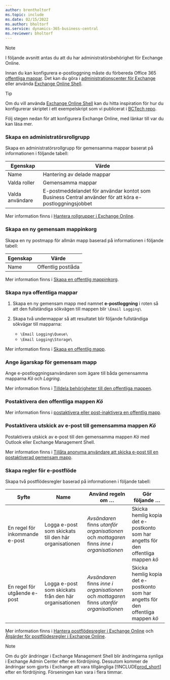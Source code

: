 ```yaml
---
author: brentholtorf
ms.topic: include
ms.date: 02/15/2022
ms.author: bholtorf
ms.service: dynamics-365-business-central
ms.reviewer: bholtorf
---
```


> [!NOTE]
> I följande avsnitt antas du att du har administratörsbehörighet för Exchange Online.

Innan du kan konfigurera e-postloggning måste du förbereda Office 365 [offentliga mappar](/exchange/collaboration-exo/public-folders/public-folders). Det kan du göra i [administrationscenter för Exchange](/exchange/exchange-admin-center?preserve-view=true) eller använda [Exchange Online Shell](/powershell/exchange/exchange-online-powershell?view=exchange-ps&?preserve-view=true).

> [!TIP]
> Om du vill använda [Exchange Online Shell](/powershell/exchange/exchange-online-powershell?view=exchange-ps&preserve-view=true) kan du hitta inspiration för hur du konfigurerar skriptet i ett exempelskript som vi publicerat i [BCTech repo](https://github.com/microsoft/BCTech/tree/master/samples/EmailLogging).

Följ stegen nedan för att konfigurera Exchange Online, med länkar till var du kan läsa mer.

### Skapa en administratörsrollgrupp

Skapa en administratörsrollgrupp för gemensamma mappar baserat på informationen i följande tabell:

|Egenskap        |Värde                     |
|----------------|--------------------------|
|Name            |Hantering av delade mappar |
|Valda roller  |Gemensamma mappar            |
|Valda användare  |E-postmeddelandet för användar kontot som Business Central använder för att köra e-postloggningsjobbet|

Mer information finns i [Hantera rollgrupper i Exchange Online](/exchange/permissions-exo/role-groups).

### Skapa en ny gemensam mappinkorg

Skapa en ny postmapp för allmän mapp baserad på informationen i följande tabell:

|Egenskap        |Värde                     |
|----------------|--------------------------|
|Name            |Offentlig postlåda            |

Mer information finns i [Skapa en offentlig mappinkorg](/exchange/collaboration-exo/public-folders/create-public-folder-mailbox).

### Skapa nya offentliga mappar

1. Skapa en ny gemensam mapp med namnet **e-postloggning** i roten så att den fullständiga sökvägen till mappen blir `\Email Logging\`
2. Skapa två undermappar så att resultatet blir följande fullständiga sökvägar till mapparna:

    - `\Email Logging\Queue\`
    - `\Email Logging\Storage\`

Mer information finns i [Skapa en offentlig mapp](/exchange/collaboration-exo/public-folders/create-public-folder).

### Ange ägarskap för gemensam mapp

Ange e-postloggningsanvändaren som ägare till båda gemensamma mapparna *Kö* och *Lagring*.

Mer information finns i [Tilldela behörigheter till den offentliga mappen](/exchange/collaboration-exo/public-folders/set-up-public-folders#step-3-assign-permissions-to-the-public-folder).

### Postaktivera den offentliga mappen *Kö*

  Mer information finns i [postaktivera eller post-inaktivera en offentlig mapp](/exchange/collaboration-exo/public-folders/enable-or-disable-mail-for-public-folder).

### Postaktivera utskick av e-post till gemensamma mappen *Kö*

Postaktivera utskick av e-post till den gemensamma mappen *Kö* med Outlook eller Exchange Management Shell.

Mer information finns i [Tillåta anonyma användare att skicka e-post till en postaktiverad gemensam mapp](/exchange/collaboration-exo/public-folders/enable-or-disable-mail-for-public-folder#allow-anonymous-users-to-send-email-to-a-mail-enabled-public-folder?preserve-view=true).

### Skapa regler för e-postflöde

Skapa två postflödesregler baserad på informationen i följande tabell:

|Syfte  |Name |Använd regeln om …             |Gör följande …                          |
|---------|-----|----------------------------------|---------------------------------------------|
|En regel för inkommande e-post |Logga e-post som skickats till den här organisationen|*Avsändaren* finns *utanför organisationen* och *mottagaren* finns *inne i organisationen*|Skicka hemlig kopia det e-postkonto som har angetts för den offentliga mappen *kö*|
|En regel för utgående e-post | Logga e-post som skickats från den här organisationen |*Avsändaren* finns *inne i organisationen* och *mottagaren* finns *utanför organisationen*|Skicka hemlig kopia det e-postkonto som har angetts för den offentliga mappen *kö*|

Mer information finns i [Hantera postflödesregler i Exchange Online](/exchange/security-and-compliance/mail-flow-rules/manage-mail-flow-rules?preserve-view=true) och [Åtgärder för postflödesregler i Exchange Online](/exchange/security-and-compliance/mail-flow-rules/mail-flow-rule-actions?preserve-view=true).

> [!NOTE]
> Om du gör ändringar i Exchange Management Shell blir ändringarna synliga i Exchange Admin Center efter en fördröjning. Dessutom kommer de ändringar som gjorts i Exchange att vara tillgängliga [!INCLUDE[prod_short](prod_short.md)] efter en fördröjning. Förseningen kan vara i flera timmar.
